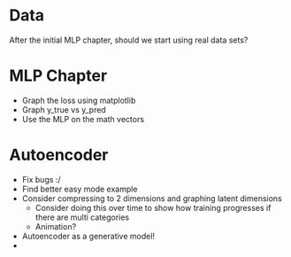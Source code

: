 # Data

After the initial MLP chapter, should we start using real data sets?


# MLP Chapter

* Graph the loss using matplotlib
* Graph y_true vs y_pred
* Use the MLP on the math vectors

# Autoencoder

* Fix bugs :/
* Find better easy mode example
* Consider compressing to 2 dimensions and graphing latent dimensions
  * Consider doing this over time to show how training progresses if there are multi categories
  * Animation?
* Autoencoder as a generative model!
* 